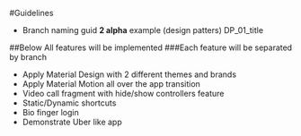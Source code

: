 #Guidelines
- Branch naming guid **2 alpha** example (design patters) DP_01_title


##Below All features will be implemented
###Each feature will be separated by branch

- Apply Material Design with 2 different themes and brands
- Apply Material Motion all over the app transition
- Video call fragment with hide/show controllers feature
- Static/Dynamic shortcuts
- Bio finger login
- Demonstrate Uber like app